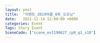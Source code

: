 ```yaml
---
layout: post
title:  "이벤트_2019여름_0화_오프닝"
date:   2021-12-14 12:00:00 +0000
categories: Event
Tags: Story Event
SceneCode: ["scene_evt190627_cp0_q1_s10"]
---
```

